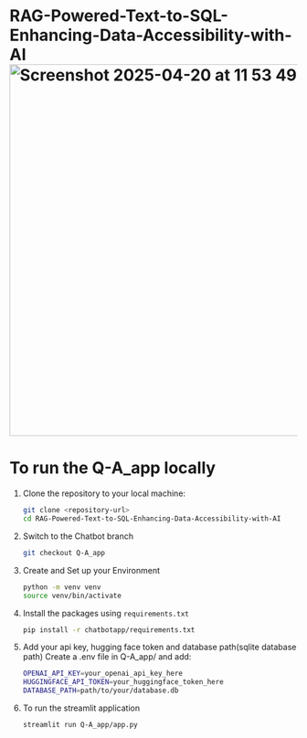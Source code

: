 
# RAG-Powered-Text-to-SQL-Enhancing-Data-Accessibility-with-AI<img width="651" alt="Screenshot 2025-04-20 at 11 53 49 PM" src="https://github.com/user-attachments/assets/69576a01-4791-4d71-8b60-9829ce773266" />


# To run the Q-A_app locally
1. Clone the repository to your local machine:
   ```bash
   git clone <repository-url>
   cd RAG-Powered-Text-to-SQL-Enhancing-Data-Accessibility-with-AI
2. Switch to the Chatbot branch
   ```bash
   git checkout Q-A_app
3. Create and Set up your Environment
   ```bash
   python -m venv venv
   source venv/bin/activate
4. Install the packages using `requirements.txt`
   ```bash
   pip install -r chatbotapp/requirements.txt
5. Add your api key, hugging face token and database path(sqlite database path)
   Create a .env file in Q-A_app/ and add:
   ```bash
   OPENAI_API_KEY=your_openai_api_key_here
   HUGGINGFACE_API_TOKEN=your_huggingface_token_here
   DATABASE_PATH=path/to/your/database.db
6. To run the streamlit application
   ```bash
   streamlit run Q-A_app/app.py


